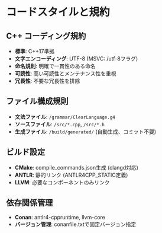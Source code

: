 # コードスタイルと規約

## C++ コーディング規約
- **標準**: C++17準拠
- **文字エンコーディング**: UTF-8 (MSVC: /utf-8フラグ)
- **命名規則**: 明確で一貫性のある命名
- **可読性**: 高い可読性とメンテナンス性を重視
- **冗長性**: 不要な冗長性を排除

## ファイル構成規則
- **文法ファイル**: `/grammar/ClearLanguage.g4`
- **ソースファイル**: `/src/*.cpp`, `/src/*.h`
- **生成ファイル**: `/build/generated/` (自動生成、コミット不要)

## ビルド設定
- **CMake**: compile_commands.json生成 (clangd対応)
- **ANTLR**: 静的リンク (ANTLR4CPP_STATIC定義)
- **LLVM**: 必要なコンポーネントのみリンク

## 依存関係管理
- **Conan**: antlr4-cppruntime, llvm-core
- **バージョン管理**: conanfile.txtで固定バージョン指定